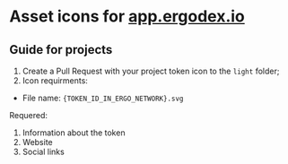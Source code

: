 # Asset icons for [app.ergodex.io](https://app.ergodex.io)

## Guide for projects
1. Create a Pull Request with your project token icon to the `light` folder;
2. Icon requirments:
- File name: `{TOKEN_ID_IN_ERGO_NETWORK}.svg`

Requered:
1. Information about the token
2. Website
3. Social links
